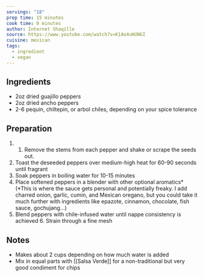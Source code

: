 ```yaml
---
servings: "18"
prep time: 15 minutes
cook time: 0 minutes
author: Internet Shaqille
source: https://www.youtube.com/watch?v=K1Ao4uHUNGI
cuisine: mexican
tags:
  - ingredient
  - vegan
---
```


## Ingredients
- 2oz dried guajillo peppers
- 2oz dried ancho peppers
- 2-6 pequin, chiltepin, or arbol chiles, depending on your spice tolerance

## Preparation
1. 1. Remove the stems from each pepper and shake or scrape the seeds out.
2. Toast the deseeded peppers over medium-high heat for 60-90 seconds until fragrant
3. Soak peppers in boiling water for 10-15 minutes
4. Place softened peppers in a blender with other optional aromatics* (*This is where the sauce gets personal and potentially freaky. I add charred onion, garlic, cumin, and Mexican oregano, but you could take it much further with ingredients like epazote, cinnamon, chocolate, fish sauce, gochujang...)
5. Blend peppers with chile-infused water until nappe consistency is achieved 6. Strain through a fine mesh
## Notes
* Makes about 2 cups depending on how much water is added
* Mix in equal parts with [[Salsa Verde]] for a non-traditional but very good condiment for chips